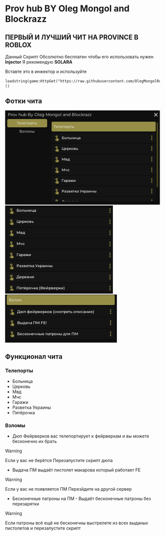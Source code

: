 # **Prov hub** BY Oleg Mongol and Blockrazz
## ПЕРВЫЙ И ЛУЧШИЙ ЧИТ НА PROVINCE В ROBLOX
Данный Скрипт Обсолютно бесплатен чтобы его использовать нужен __Injector__
Я рекомендую **SOLARA**

Вставте это в инжектор и используйте
```
loadstring(game:HttpGet("https://raw.githubusercontent.com/OlegMongolRoblox/Hacks/refs/heads/main/script"))()
```
## Фотки чита
![ ](https://github.com/OlegMongolRoblox/Hacks/blob/main/photo_2025-01-06_18-21-12.jpg?raw=true)
![ ](https://github.com/OlegMongolRoblox/Hacks/blob/main/photo_2025-01-06_18-34-26.jpg?raw=true)
![ ](https://github.com/OlegMongolRoblox/Hacks/blob/main/Снимок%20экрана%202025-01-06%20183614.png?raw=true)
## Функционал чита
### Телепорты
+ Больница
+ Церковь
+ Мвд
+ Мчс
+ Гаражи
+ Разветка Украины
+ Пятёрочка
### Взломы
+ Дюп Фейрверков вас телепортирует к фейрверкам и вы можете бесконечно их брать 
> [!WARNING]
> Если у вас не берётся Перезапустите скрипт дюпа
+ Выдача ПМ выдаёт пистолет макарова который работает FE
> [!WARNING]
> Если у вас не появляется ПМ Перезйдите на другой сервер
+ Бесконечные патроны на ПМ - Выдаёт бесконечные патроны без перезарятки
> [!WARNING]
> Если патроны всё ещё не бесконечны выстрелете из всех выданых пистолетов и перезапустите скрипт 
